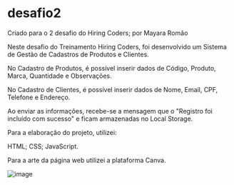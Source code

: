 # desafio2
Criado para o 2 desafio do Hiring Coders;
por Mayara Romão

Neste desafio do Treinamento Hiring Coders, foi desenvolvido um Sistema de Gestão de Cadastros de Produtos e Clientes.

No Cadastro de Produtos, é possível inserir dados de Código, Produto, Marca, Quantidade e Observações. 

No Cadastro de Clientes, é possível inserir dados de Nome, Email, CPF, Telefone e Endereço.

Ao enviar as informações, recebe-se a mensagem que o "Registro foi incluído com sucesso" e ficam armazenadas no Local Storage.

Para a elaboração do projeto, utilizei:

HTML;
CSS;
JavaScript.

Para a arte da página web utilizei a plataforma Canva.

![image](https://user-images.githubusercontent.com/86919978/126736649-7d75d3c1-b668-4995-a442-95d9bc92460e.png)
